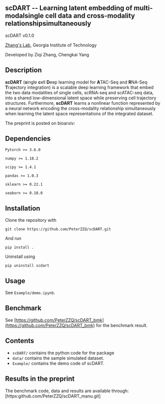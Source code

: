 ## scDART -- Learning latent embedding of multi-modalsingle cell data and cross-modality relationshipsimultaneously

scDART v0.1.0

[Zhang's Lab](https://xiuweizhang.wordpress.com), Georgia Institute of Technology

Developed by Ziqi Zhang, Chengkai Yang

## Description

**scDART** (**s**ingle **c**ell **D**eep learning model for **A**TAC-Seq and **R**NA-Seq **T**rajectory integration) is a scalable deep learning framework that embed the two data modalities of single cells, scRNA-seq and scATAC-seq data, into a shared low-dimensional latent space while preserving cell trajectory structures. Furthermore, **scDART** learns a nonlinear function represented by a neural network encoding the cross-modality relationship simultaneously when learning the latent space representations of the integrated dataset. 

The preprint is posted on bioarxiv: 


## Dependencies

```
Pytorch >= 3.6.0

numpy >= 1.18.2

scipy >= 1.4.1

pandas >= 1.0.3

sklearn >= 0.22.1

seaborn >= 0.10.0
```

## Installation

Clone the repository with

```
git clone https://github.com/PeterZZQ/scDART.git
```

And run 

```
pip install .
```

Uninstall using

```
pip uninstall scdart
```

## Usage

See `Example/demo.ipynb`.

## Benchmark

See [https://github.com/PeterZZQ/scDART_bmk](https://github.com/PeterZZQ/scDART_bmk) for the benchmark result.




## Contents

* `scDART/` contains the python code for the package
* `data/` contains the sample simulated dataset. 
* `Example/` contains the demo code of scDART.
## Results in the preprint
The benchmark code, data and results are available through: [https:github.com/PeterZZQ/scDART_manu.git] 